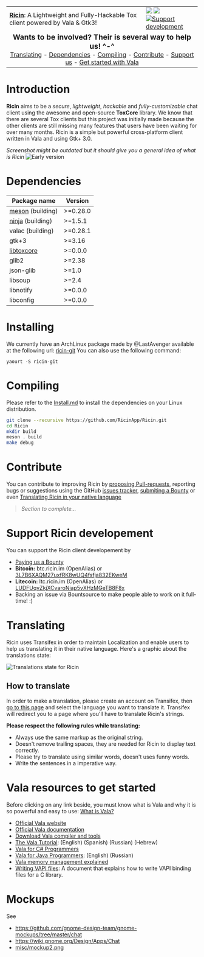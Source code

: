<table align="center" width="100%">
  <tr>
    <td>
      <strong><a href="https://ricin.im">Ricin</a></strong>: A Lightweight and Fully-Hackable Tox client powered by Vala & Gtk3!
    </td>
    <td>
      <img src="https://img.shields.io/badge/version-0.0.3%20beta-brightgreen.svg?style=flat">
      <a href="https://build.tox.chat/job/ricin_build_linux_x86-64_debug/lastBuild/">
        <img src="https://build.tox.chat/buildStatus/icon?job=ricin_build_linux_x86-64_debug&">
      </a>
      <a href="https://www.bountysource.com/teams/RicinApp">
        <img src="https://img.shields.io/bountysource/team/RicinApp/activity.svg?style=flat" alt="Support development">
      </a>
    </td>
  </tr>
  <tr>
    <td align="center" width="100%" colspan="2">
      <big><b>Wants to be involved? Their is several way to help us! ^-^</b></big><br>
      <a href="#translating">Translating</a> -
      <a href="#dependencies">Dependencies</a> -
      <a href="#compiling">Compiling</a> -
      <a href="#contribute">Contribute</a> -
      <a href="#support-ricin-developement">Support us</a> -
      <a href="#vala-resources-to-get-started">Get started with Vala</a>
    </td>
  </tr>
</table>

# Introduction
**Ricin** aims to be a _secure_, _lightweight_, _hackable_ and _fully-customizable_ chat client using the awesome and open-source **ToxCore** library. We know that there are several Tox clients but this project was initially made because the other clients are still missing many features that users have been waiting for over many months. Ricin is a simple but powerful cross-platform client written in Vala and using Gtk+ 3.0.

_Screenshot might be outdated but it should give you a general idea of what is Ricin_
![Early version](https://ricin.im/static/images/ricin_01.png)

# Dependencies
| Package name        | Version   |
|---------------------|-----------|
| [meson] \(building) | >=0.28.0  |
| [ninja] \(building) | >=1.5.1   |
| valac \(building)   | >=0.28.1  |
| gtk+3               | >=3.16    |
| [libtoxcore]        | >=0.0.0   |
| glib2               | >=2.38    |
| json-glib           | >=1.0     |
| libsoup             | >=2.4     |
| libnotify           | >=0.0.0   |
| libconfig           | >=0.0.0   |

# Installing
We currently have an ArchLinux package made by @LastAvenger available at the following url: [ricin-git](https://aur.archlinux.org/packages/ricin-git/)
You can also use the following command:
```
yaourt -S ricin-git
```

# Compiling
Please refer to the [Install.md](INSTALL.md) to install the dependencies on your Linux distribution.

```bash
git clone --recursive https://github.com/RicinApp/Ricin.git
cd Ricin
mkdir build
meson . build
make debug
```

# Contribute
You can contribute to improving Ricin by [proposing Pull-requests](https://github.com/RicinApp/Ricin/pulls), reporting bugs or suggestions using the GitHub [issues tracker](https://github.com/RicinApp/Ricin/issues), [submiting a Bounty](https://www.bountysource.com/teams/RicinApp) or even [Translating Ricin in your native language](#translating)

> _Section to complete..._

# Support Ricin developement
You can support the Ricin client developement by
- [Paying us a Bounty](https://www.bountysource.com/teams/RicinApp)
- **Bitcoin:** btc.ricin.im (OpenAlias) or [3L7B6XAQM27uxfRK8wUQ4fsfja832EKweM](https://blockchain.info/address/3L7B6XAQM27uxfRK8wUQ4fsfja832EKweM)
- **Litecoin:** ltc.ricin.im (OpenAlias) or [LUDFUqvZkjXCvaroNiap5vXHzMGeTB8F8x](http://explorer.litecoin.net/address/LUDFUqvZkjXCvaroNiap5vXHzMGeTB8F8x)
- Backing an issue via Bountsource to make people able to work on it full-time! :)

# Translating
Ricin uses Transifex in order to maintain Localization and enable users to help us translating it in their native language. Here's a graphic about the translations state:

![Translations state for Ricin](https://www.transifex.com/projects/p/ricin/resource/ricinpot/chart/image_png)

## How to translate
In order to make a translation, please create an account on Transifex, then [go to this page](https://www.transifex.com/ricinapp/ricin/ricinpot/) and select the language you want to translate it. Transifex will redirect you to a page where you'll have to translate Ricin's strings.

**Please respect the following rules while translating:**
- Always use the same markup as the original string.
- Doesn't remove trailing spaces, they are needed for Ricin to display text correctly.
- Please try to translate using similar words, doesn't uses funny words.
- Write the sentences in a imperative way.

# Vala resources to get started
Before clicking on any link beside, you must know what is Vala and why it is so powerful and easy to use: [What is Vala?](https://wiki.gnome.org/Projects/Vala/About)

- [Official Vala website](https://live.gnome.org/Vala)
- [Official Vala documentation](http://www.valadoc.org)
- [Download Vala compiler and tools](https://wiki.gnome.org/Projects/Vala/Tools)
- [The Vala Tutorial](https://wiki.gnome.org/Projects/Vala/Tutorial): (English) (Spanish) (Russian) (Hebrew)
- [Vala for C# Programmers](https://wiki.gnome.org/Projects/Vala/ValaForCSharpProgrammers)
- [Vala for Java Programmers](https://wiki.gnome.org/Projects/Vala/ValaForJavaProgrammers): (English) (Russian)
- [Vala memory management explained](https://wiki.gnome.org/Projects/Vala/ReferenceHandling)
- [Writing VAPI files](https://wiki.gnome.org/Projects/Vala/LegacyBindings): A document that explains how to write VAPI binding files for a C library.

# Mockups

See
- https://github.com/gnome-design-team/gnome-mockups/tree/master/chat
- https://wiki.gnome.org/Design/Apps/Chat
- [misc/mockup2.png](misc/mockup2.png)

[libtoxcore]: https://github.com/irungentoo/toxcore/blob/master/INSTALL.md
[meson]: http://mesonbuild.com/
[ninja]: http://martine.github.io/ninja/
